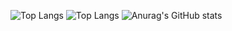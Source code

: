![Top Langs](https://github-readme-stats.vercel.app/api/top-langs/?username=사용자명&layout=compact&theme=radical)
![Top Langs](https://github-readme-stats.vercel.app/api/top-langs/?username=anuraghazra&layout=compact)
![Anurag's GitHub stats](https://github-readme-stats.vercel.app/api?username=gwonhan&show_icons=true&theme=radical)

